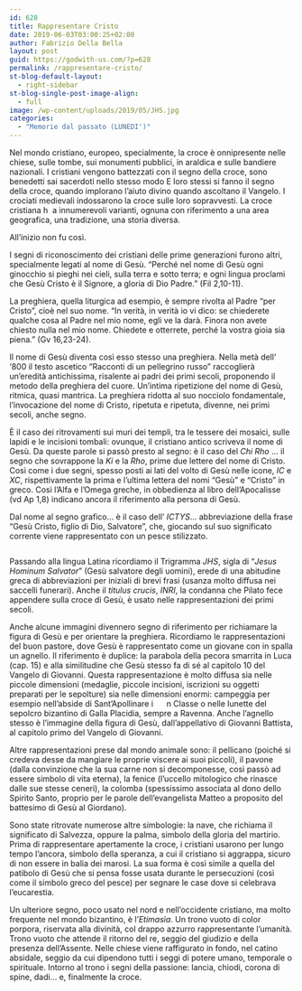```yaml
---
id: 628
title: Rappresentare Cristo
date: 2019-06-03T03:00:25+02:00
author: Fabrizio Della Bella
layout: post
guid: https://godwith-us.com/?p=628
permalink: /rappresentare-cristo/
st-blog-default-layout:
  - right-sidebar
st-blog-single-post-image-align:
  - full
image: /wp-content/uploads/2019/05/JHS.jpg
categories:
  - "Memorie dal passato (LUNEDI')"
---
```

Nel mondo cristiano, europeo, specialmente, la croce è onnipresente nelle chiese, sulle tombe, sui monumenti pubblici, in araldica e sulle bandiere nazionali. I cristiani vengono battezzati con il segno della croce, sono benedetti sai sacerdoti nello stesso modo E loro stessi si fanno il segno della croce, quando implorano l&#8217;aiuto divino quando ascoltano il Vangelo. I crociati medievali indossarono la croce sulle loro sopravvesti. La croce cristiana h&nbsp; a innumerevoli varianti, ognuna con riferimento a una area geografica, una tradizione, una storia diversa.

All’inizio non fu così. 

I segni di riconoscimento dei cristiani delle prime generazioni furono altri, specialmente legati al nome di Gesù. “Perché nel nome di Gesù ogni ginocchio si pieghi nei cieli, sulla terra e sotto terra; e ogni lingua proclami che Gesù Cristo è il Signore, a gloria di Dio Padre.” (Fil 2,10-11).

La preghiera, quella liturgica ad esempio, è sempre rivolta al Padre “per Cristo”, cioè nel suo nome. “In verità, in verità io vi dico: se chiederete qualche cosa al Padre nel mio nome, egli ve la darà.&nbsp;Finora non avete chiesto nulla nel mio nome. Chiedete e otterrete, perché la vostra gioia sia piena.” (Gv 16,23-24).

Il nome di Gesù diventa così esso stesso una preghiera. Nella metà dell’ ‘800 il testo ascetico “Racconti di un pellegrino russo” raccoglierà un’eredità antichissima, risalente ai padri dei primi secoli, proponendo il metodo della preghiera del cuore. Un’intima ripetizione del nome di Gesù, ritmica, quasi mantrica. La preghiera ridotta al suo nocciolo fondamentale, l’invocazione del nome di Cristo, ripetuta e ripetuta, divenne, nei primi secoli, anche segno.

È il caso dei ritrovamenti sui muri dei templi, tra le tessere dei mosaici, sulle lapidi e le incisioni tombali: ovunque, il cristiano antico scriveva il nome di Gesù. Da queste parole si passò presto al segno: è il caso del _Chi Rho_ … il segno che sovrappone la _Ki_ e la _Rho_, prime due lettere del nome di Cristo. Così come i due segni, spesso posti ai lati del volto di Gesù nelle icone, _IC_ e _XC_, rispettivamente la prima e l’ultima lettera del nomi “Gesù” e “Cristo” in greco. Così l’Alfa e l’Omega greche, in obbedienza al libro dell’Apocalisse (vd Ap 1,8) indicano ancora il riferimento alla persona di Gesù. 

Dal nome al segno grafico… è il caso dell’ _ICTYS_… abbreviazione della frase “Gesù Cristo, figlio di Dio, Salvatore”, che, giocando sul suo significato corrente viene rappresentato con un pesce stilizzato.

<div class="wp-block-image">
  <figure class="aligncenter"><img src="https://godwith-us.com/wp-content/uploads/2019/05/Pesce.jpg" alt="" class="wp-image-629" srcset="https://incercadidio.com/wp-content/uploads/2019/05/Pesce.jpg 462w, https://incercadidio.com/wp-content/uploads/2019/05/Pesce-300x177.jpg 300w" sizes="(max-width: 462px) 100vw, 462px" /></figure>
</div>

Passando alla lingua Latina ricordiamo il Trigramma _JHS_, sigla di “_Jesus Hominum Salvator_” (Gesù salvatore degli uomini), erede di una abitudine greca di abbreviazioni per iniziali di brevi frasi (usanza molto diffusa nei saccelli funerari). Anche il _titulus crucis_, _INRI_, la condanna che Pilato fece appendere sulla croce di Gesù, è usato nelle rappresentazioni dei primi secoli.

Anche alcune immagini divennero segno di riferimento per richiamare la figura di Gesù e per orientare la preghiera. Ricordiamo le rappresentazioni del buon pastore, dove Gesù è rappresentato come un giovane con in spalla un agnello. Il riferimento è duplice: la parabola della pecora smarrita in Luca (cap. 15) e alla similitudine che Gesù stesso fa di sé al capitolo 10 del Vangelo di Giovanni. Questa rappresentazione è molto diffusa sia nelle piccole dimensioni (medaglie, piccole incisioni, iscrizioni su oggetti preparati per le sepolture) sia nelle dimensioni enormi: campeggia per esempio nell’abside di Sant’Apollinare i&nbsp;&nbsp;&nbsp;&nbsp;&nbsp; n Classe o nelle lunette del sepolcro bizantino di Galla Placidia, sempre a Ravenna. Anche l’agnello stesso è l’immagine della figura di Gesù, dall’appellativo di Giovanni Battista, al capitolo primo del Vangelo di Giovanni. 

Altre rappresentazioni prese dal mondo animale sono: il pellicano (poiché si credeva desse da mangiare le proprie viscere ai suoi piccoli), il pavone (dalla convinzione che la sua carne non si decomponesse, così passò ad essere simbolo di vita eterna), la fenice (l’uccello mitologico che rinasce dalle sue stesse ceneri), la colomba (spessissimo associata al dono dello Spirito Santo, proprio per le parole dell’evangelista Matteo a proposito del battesimo di Gesù al Giordano).

Sono state ritrovate numerose altre simbologie: la nave, che richiama il significato di Salvezza, oppure la palma, simbolo della gloria del martirio. Prima di rappresentare apertamente la croce, i cristiani usarono per lungo tempo l’ancora, simbolo della speranza, a cui il cristiano si aggrappa, sicuro di non essere in balia dei marosi. La sua forma è così simile a quella del patibolo di Gesù che si pensa fosse usata durante le persecuzioni (così come il simbolo greco del pesce) per segnare le case dove si celebrava l’eucarestia. 

Un ulteriore segno, poco usato nel nord e nell’occidente cristiano, ma molto frequente nel mondo bizantino, è l’_Etimasìa_. Un trono vuoto di color porpora, riservata alla divinità, col drappo azzurro rappresentante l’umanità. Trono vuoto che attende il ritorno del re, seggio del giudizio e della presenza dell’Assente. Nelle chiese viene raffigurato in fondo, nel catino absidale, seggio da cui dipendono tutti i seggi di potere umano, temporale o spirituale. Intorno al trono i segni della passione: lancia, chiodi, corona di spine, dadi… e, finalmente la croce.